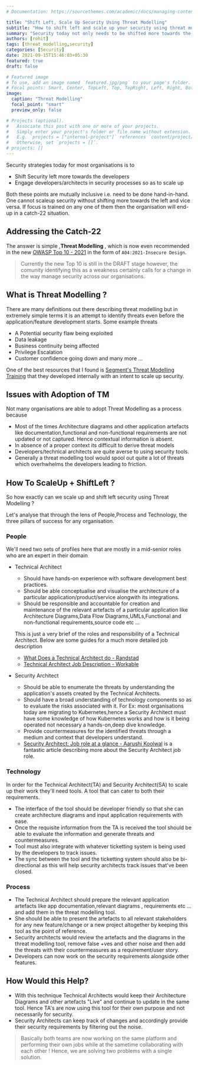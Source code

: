 ```yaml
---
# Documentation: https://sourcethemes.com/academic/docs/managing-content/

title: "Shift Left, Scale Up Security Using Threat Modelling"
subtitle: "How to shift left and scale up your security using threat modelling"
summary: "Security today not only needs to be shifted more towards the developers but also needs to be scaled up to reduce the dependency on the security teams. Let's see how that is possible using Threat Modelling"
authors: [rohit]
tags: [threat_modelling,security]
categories: [Security]
date: 2021-09-15T15:46:03+05:30
featured: true
draft: false

# Featured image
# To use, add an image named `featured.jpg/png` to your page's folder.
# Focal points: Smart, Center, TopLeft, Top, TopRight, Left, Right, BottomLeft, Bottom, BottomRight.
image:
  caption: "Threat Modelling"
  focal_point: "smart"
  preview_only: false

# Projects (optional).
#   Associate this post with one or more of your projects.
#   Simply enter your project's folder or file name without extension.
#   E.g. `projects = ["internal-project"]` references `content/project/deep-learning/index.md`.
#   Otherwise, set `projects = []`.
# projects: []
---
```


Security strategies today for most organisations is to 
- Shift Security left more towards the developers
- Engage developers/architects in security processes so as to scale up

Both these points are mutually inclusive i.e. need to be done hand-in-hand. One cannot scaleup security without shifting more towards the left and vice versa. If focus is trained on any one of them then the organisation will end-up in a catch-22 situation.

## Addressing the Catch-22

The answer is simple ,**Threat Modelling** , which is now even recommended in the new [OWASP Top 10 - 2021](https://owasp.org/Top10/) in the form of `A04:2021-Insecure Design`. 

> Currently the new Top 10 is still in the DRAFT stage however, the comunity identifying this as a weakness certainly calls for a change in the way manage security across our organisations.

## What is Threat Modelling ?

There are many definitions out there describing threat modelling but in extremely simple terms it is an attempt to identify threats even before the application/feature development starts. Some example threats
- A Potential security flaw being exploited
- Data leakage
- Business continuity being affected
- Privilege Escalation
- Customer confidence going down and many more ...

One of the best resources that I found is [Segment's Threat Modelling Training](https://github.com/segmentio/threat-modeling-training) that they developed internally with an intent to scale up security.

## Issues with Adoption of TM

Not many organisations are able to adopt Threat Modelling as a process because

- Most of the times Architecture diagrams and other application artefacts like documentation,functional and non-functional requirements are not updated or not captured. Hence contextual information is absent.
- In absence of a proper context its difficult to derive threat models
- Developers/technical architects are quite averse to using security tools.
- Generally a threat modelling tool would spool out quite a lot of threats which overhwhelms the developers leading to friction.

## How To ScaleUp + ShiftLeft ?

So how exactly can we scale up and shift left security using Threat Modelling ?

Let's analyse that through the lens of People,Process and Technology, the three pillars of success for any organisation.

### People

We'll need two sets of profiles here that are mostly in a mid-senior roles who are an expert in their domain

- Technical Architect
  - Should have hands-on experience with software development best practices.
  - Should be able conceptualise and visualise the architecture of a particular application/product/service alongwith its integrations.
  - Should be responsible and accountable for creation and maintenance of the relevant artefacts of a particular application like Architecture Diagrams,Data Flow Diagrams,UMLs,Functional and non-functional requirements,source code etc ...
  
  This is just a very brief of the roles and responsibility of a Technical Architect. Below are some guides for a much more detailed job description
  - [What Does a Technical Architect do - Randstad](https://www.randstad.co.uk/career-advice/job-profiles/what-does-a-technical-architect-do/)
  - [Technical Architect Job Description - Workable](https://resources.workable.com/technical-architect-job-description)

- Security Architect
  - Should be able to enumerate the threats by understanding the application's assets created by the Technical Architects.
  - Should have a broad understanding of technology components so as to evaluate the risks associated with it. For Ex: most organisations today are migrating to Kubernetes,hence a Security Architect must have some knowledge of how Kubernetes works and how is it being operated not necessary a hands-on,deep dive knowledge.
  - Provide countermeasures for the identified threats through a medium and context that developers understand.
  - [Security Architect: Job role at a glance - Aarushi Koolwal](https://aarushikoolwal.com/post/security-architect-job-role-at-a-glance/) is a fantastic article describing more about the Security Architect job role.

### Technology

In order for the Technical Architect(TA) and Security Architect(SA) to scale up their work they'll need tools.
A tool that can cater to both their requirements.

- The interface of the tool should be developer friendly so that she can create architecture diagrams and input application requirements with ease.
- Once the requisite information from the TA is received the tool should be able to evaluate the information and generate threats and countermeasures.
- Tool must also integrate with whatever ticketting system is being used by the developers to track issues. 
- The sync between the tool and the ticketting system should also be bi-directional as this will help security architects track issues that've been closed.

### Process

- The Technical Architect should prepare the relevant application artefacts like app documentation,relevant diagrams , requirements etc ... and add them in the threat modelling tool.
- She should be able to present the artefacts to all relevant stakeholders for any new feature/change or a new project altogether by keeping this tool as the point of reference.
- Security architects would review the artefacts and the diagrams in the threat modelling tool, remove false +ves and other noise and then add the threats with their countermeasures as a requirement/user story.
- Developers can now work on the security requirements alongside other features.

## How Would this Help?

- With this technique Technical Architects would keep their Architecture Diagrams and other artefacts "Live" and continue to update in the same tool. Hence TA's are now using this tool for their own purpose and not necessarily for security.
- Security Architects can keep track of changes and accordingly provide their security requirements by filtering out the noise.

> Basically both teams are now working on the same platform and performing their own jobs while at the sametime collaborating with each other ! Hence, we are solving two problems with a single solution.






